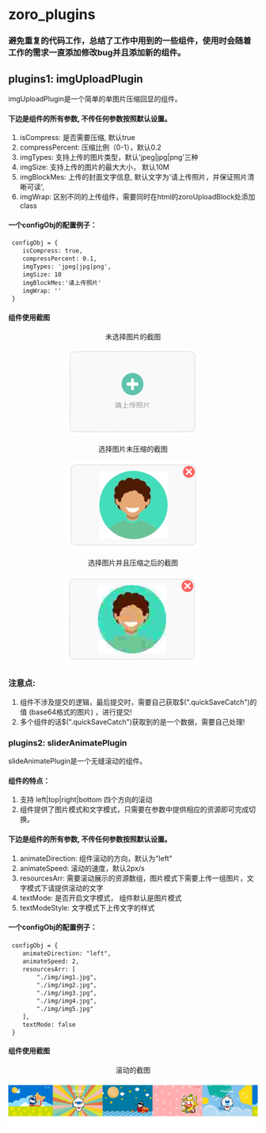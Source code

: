 # zoro_plugins
### 避免重复的代码工作，总结了工作中用到的一些组件，使用时会随着工作的需求一直添加修改bug并且添加新的组件。

## plugins1: imgUploadPlugin
imgUploadPlugin是一个简单的单图片压缩回显的组件。

#### 下边是组件的所有参数, 不传任何参数按照默认设置。 
1. isCompress:         是否需要压缩, 默认true
2. compressPercent:    压缩比例（0-1），默认0.2
3. imgTypes:           支持上传的图片类型，默认'jpeg|jpg|png'三种
4. imgSize:            支持上传的图片的最大大小， 默认10M
5. imgBlockMes:        上传的封面文字信息, 默认文字为'请上传照片，并保证照片清晰可读',
6. imgWrap:            区别不同的上传组件，需要同时在html的zoroUploadBlock处添加class

#### 一个configObj的配置例子：
```
 configObj = {
    isCompress: true,           
    compressPercent: 0.1,      
    imgTypes: 'jpeg|jpg|png',   
    imgSize: 10                 
    imgBlockMes:'请上传照片'     
    imgWrap: ''    
 }     
```        

#### 组件使用截图
<center>

未选择图片的截图

![未选择图片的截图](https://github.com/zoroer/zoro_plugins/blob/master/zoro_imgUploadPlugin/screenShots/img1.png)


选择图片未压缩的截图

![选择图片未压缩的截图](https://github.com/zoroer/zoro_plugins/blob/master/zoro_imgUploadPlugin/screenShots/img2.png)

选择图片并且压缩之后的截图

![选择图片并且压缩之后的截图](https://github.com/zoroer/zoro_plugins/blob/master/zoro_imgUploadPlugin/screenShots/img3.png)
</center>

### 注意点:
1. 组件不涉及提交的逻辑，最后提交时，需要自己获取$(".quickSaveCatch")的值 (base64格式的图片) ，进行提交!
2. 多个组件的话$(".quickSaveCatch")获取到的是一个数据，需要自己处理!
         
### plugins2: sliderAnimatePlugin
slideAnimatePlugin是一个无缝滚动的组件。

#### 组件的特点：
1. 支持 left|top|right|bottom 四个方向的滚动
2. 组件提供了图片模式和文字模式，只需要在参数中提供相应的资源即可完成切换。

#### 下边是组件的所有参数, 不传任何参数按照默认设置。 
1. animateDirection:       组件滚动的方向，默认为"left"
2. animateSpeed:           滚动的速度，默认2px/s
3. resourcesArr:           需要滚动展示的资源数组，图片模式下需要上传一组图片，文字模式下请提供滚动的文字
4. textMode:               是否开启文字模式， 组件默认是图片模式
5. textModeStyle:          文字模式下上传文字的样式

#### 一个configObj的配置例子：
```
 configObj = {
    animateDirection: "left",
    animateSpeed: 2,
    resourcesArr: [
        "./img/img1.jpg",
        "./img/img2.jpg",
        "./img/img3.jpg",
        "./img/img4.jpg",
        "./img/img5.jpg"
    ],
    textMode: false
 }     
```  

#### 组件使用截图
<center>

滚动的截图
![未选择图片的截图](https://github.com/zoroer/zoro_plugins/blob/master/zoro_slideAnimatePlugin/screenShoots/slideImg.png)
</center>
